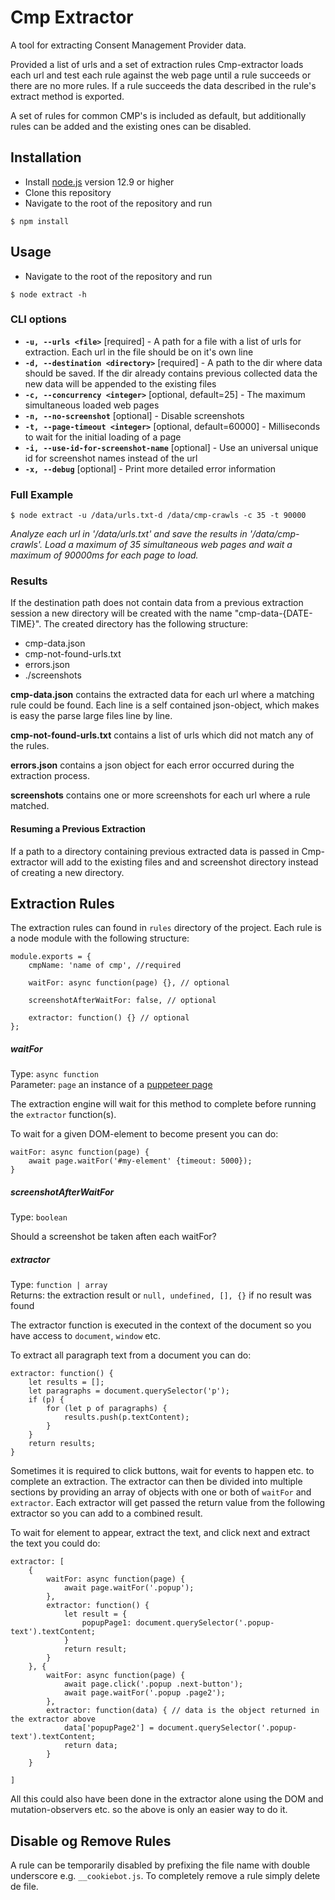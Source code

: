 # Cmp Extractor
A tool for extracting Consent Management Provider data.

Provided a list of urls and a set of extraction rules Cmp-extractor loads each url 
and test each rule against the web page until a rule succeeds or there are no more rules. If a rule 
succeeds the data described in the rule's extract method is exported.

A set of rules for common CMP's is included as default, 
but additionally rules can be added and the existing ones can be disabled. 


## Installation
- Install [node.js](https://nodejs.org/en/download/) version 12.9 or higher
- Clone this repository
- Navigate to the root of the repository and run
```
$ npm install
```

## Usage
- Navigate to the root of the repository and run 
```
$ node extract -h 
```

### CLI options
- **`-u, --urls <file>`** [required] - A path for a file with a list of urls for extraction. Each url in the file should be on it's own line
- **`-d, --destination <directory>`** [required] - A path to the dir where data should be saved. If the dir already contains previous collected data the new data will be appended to the existing files
- **`-c, --concurrency <integer>`** [optional, default=25] - The maximum simultaneous loaded web pages
- **`-n, --no-screenshot`** [optional] - Disable screenshots
- **`-t, --page-timeout <integer>`** [optional, default=60000] - Milliseconds to wait for the initial loading of a page
- **`-i, --use-id-for-screenshot-name`** [optional] - Use an universal unique id for screenshot names instead of the url
- **`-x, --debug`** [optional] - Print more detailed error information

### Full Example
```
$ node extract -u /data/urls.txt-d /data/cmp-crawls -c 35 -t 90000
```
*Analyze each url in '/data/urls.txt' and save the results in '/data/cmp-crawls'. 
Load a maximum of 35 simultaneous web pages and wait a maximum of 90000ms for each page to load.*

### Results
If the destination path does not contain data from a previous extraction session a new directory will be created with the 
name "cmp-data-{DATE-TIME}". The created directory has the following structure:

- cmp-data.json
- cmp-not-found-urls.txt
- errors.json
- ./screenshots

**cmp-data.json** contains the extracted data for each url where a matching rule could be found. Each line is a 
self contained json-object, which makes is easy the parse large files line by line.

**cmp-not-found-urls.txt** contains a list of urls which did not match any of the rules.

**errors.json** contains a json object for each error occurred during the extraction process.

**screenshots** contains one or more screenshots for each url where a rule matched.

#### Resuming a Previous Extraction
If a path to a directory containing previous extracted data is passed in Cmp-extractor will
add to the existing files and and screenshot directory instead of creating a new directory. 


## Extraction Rules
The extraction rules can found in `rules` directory of the project. Each rule is a node module with the following
structure:

```
module.exports = {
    cmpName: 'name of cmp', //required

    waitFor: async function(page) {}, // optional

    screenshotAfterWaitFor: false, // optional

    extractor: function() {} // optional
};
```

##### waitFor

Type: `async function`\
Parameter: `page` an instance of a [puppeteer page](https://github.com/puppeteer/puppeteer/blob/v2.1.0/docs/api.md#class-page)

The extraction engine will wait for this method to complete before running the `extractor` function(s).

To wait for a given DOM-element to become present you can do:

```
waitFor: async function(page) {
    await page.waitFor('#my-element' {timeout: 5000});
}
```

##### screenshotAfterWaitFor
Type: `boolean`

Should a screenshot be taken aften each waitFor? 

##### extractor
Type: `function | array`\
Returns: the extraction result or `null, undefined, [], {}` if no result was found

The extractor function is executed in the context of the document so you have access to `document`, `window` etc.

To extract all paragraph text from a document you can do: 

```
extractor: function() {
    let results = [];
    let paragraphs = document.querySelector('p');
    if (p) {
        for (let p of paragraphs) {
            results.push(p.textContent);
        }
    }
    return results;
}
```

Sometimes it is required to click buttons, wait for events to happen etc. to complete an extraction. The extractor can
then be divided into multiple sections by providing an array of objects with one or both of `waitFor` and `extractor`. 
Each extractor will get passed the return value from the following extractor so you can add to a combined result.

To wait for element to appear, extract the text, and click next and extract the text you could do:

```
extractor: [
    {
        waitFor: async function(page) {
            await page.waitFor('.popup');
        },
        extractor: function() {
            let result = {
                popupPage1: document.querySelector('.popup-text').textContent;
            }
            return result;
        }
    }, {
        waitFor: async function(page) {
            await page.click('.popup .next-button');
            await page.waitFor('.popup .page2');
        },
        extractor: function(data) { // data is the object returned in the extractor above
            data['popupPage2'] = document.querySelector('.popup-text').textContent;
            return data;
        }
    }

]
```

All this could also have been done in the extractor alone using the DOM and mutation-observers etc. so the above is only
an easier way to do it. 
 

## Disable og Remove Rules
A rule can be temporarily disabled by prefixing the file name with double underscore e.g. `__cookiebot.js`. To completely
remove a rule simply delete de file.


